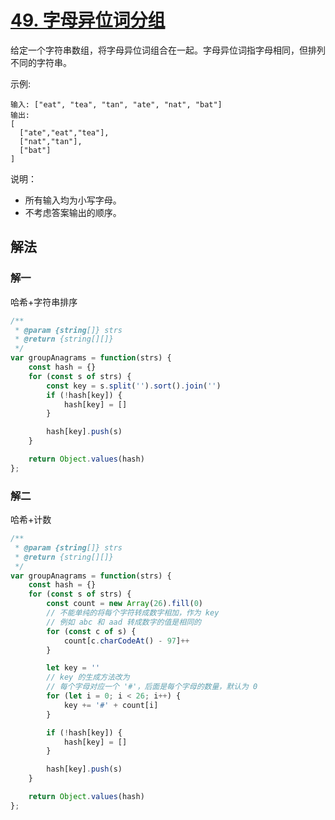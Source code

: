 # [49. 字母异位词分组](https://leetcode-cn.com/problems/group-anagrams/)
给定一个字符串数组，将字母异位词组合在一起。字母异位词指字母相同，但排列不同的字符串。

示例:
```
输入: ["eat", "tea", "tan", "ate", "nat", "bat"]
输出:
[
  ["ate","eat","tea"],
  ["nat","tan"],
  ["bat"]
]
```
说明：

* 所有输入均为小写字母。
* 不考虑答案输出的顺序。
## 解法
### 解一
哈希+字符串排序
```js
/**
 * @param {string[]} strs
 * @return {string[][]}
 */
var groupAnagrams = function(strs) {
    const hash = {}
    for (const s of strs) {
        const key = s.split('').sort().join('')
        if (!hash[key]) {
            hash[key] = []
        }

        hash[key].push(s)
    }

    return Object.values(hash)
};
```
### 解二
哈希+计数
```js
/**
 * @param {string[]} strs
 * @return {string[][]}
 */
var groupAnagrams = function(strs) {
    const hash = {}
    for (const s of strs) {
        const count = new Array(26).fill(0)
        // 不能单纯的将每个字符转成数字相加，作为 key
        // 例如 abc 和 aad 转成数字的值是相同的
        for (const c of s) {
            count[c.charCodeAt() - 97]++
        }

        let key = ''
        // key 的生成方法改为
        // 每个字母对应一个 '#'，后面是每个字母的数量，默认为 0
        for (let i = 0; i < 26; i++) {
            key += '#' + count[i]
        }

        if (!hash[key]) {
            hash[key] = []
        }

        hash[key].push(s)
    }

    return Object.values(hash)
};
```
